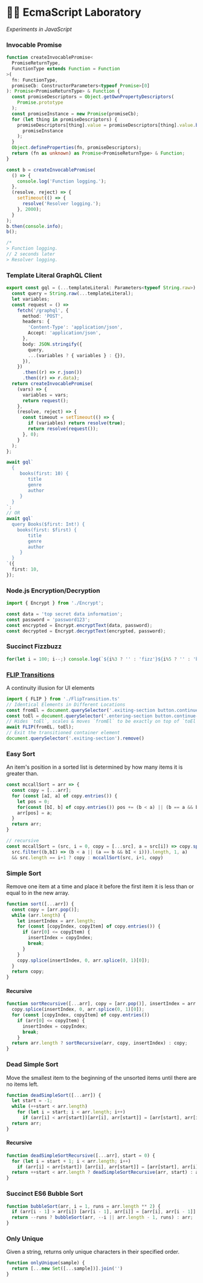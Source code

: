 # 👩‍🔬 EcmaScript Laboratory
<em>Experiments in JavaScript</em>

### Invocable Promise
```typescript 
function createInvocablePromise<
  PromiseReturnType,
  FunctionType extends Function = Function
>(
  fn: FunctionType,
  promiseCb: ConstructorParameters<typeof Promise>[0]
): Promise<PromiseReturnType> & Function {
  const promiseDescriptors = Object.getOwnPropertyDescriptors(
    Promise.prototype
  );
  const promiseInstance = new Promise(promiseCb);
  for (let thing in promiseDescriptors) {
    promiseDescriptors[thing].value = promiseDescriptors[thing].value.bind(
      promiseInstance
    );
  }
  Object.defineProperties(fn, promiseDescriptors);
  return (fn as unknown) as Promise<PromiseReturnType> & Function;
}

const b = createInvocablePromise(
  () => {
    console.log('Function logging.');
  },
  (resolve, reject) => {
    setTimeout(() => {
      resolve('Resolver logging.');
    }, 2000);
  }
);
b.then(console.info);
b();

/*
> Function logging.
// 2 seconds later
> Resolver logging.

```

### Template Literal GraphQL Client
```typescript
export const gql = (...templateLiteral: Parameters<typeof String.raw>) => {
  const query = String.raw(...templateLiteral);
  let variables;
  const request = () =>
    fetch('/graphql', {
      method: 'POST',
      headers: {
        'Content-Type': 'application/json',
        Accept: 'application/json',
      },
      body: JSON.stringify({
        query,
        ...(variables ? { variables } : {}),
      }),
    })
      .then((r) => r.json())
      .then((r) => r.data);
  return createInvocablePromise(
    (vars) => {
      variables = vars;
      return request();
    },
    (resolve, reject) => {
      const timeout = setTimeout(() => {
        if (variables) return resolve(true);
        return resolve(request());
      }, 0);
    }
  );
};

await gql`
  {
     books(first: 10) {
        title
        genre
        author
     }
  }
`;
// OR
await gql`
  query Books($first: Int!) {
    books(first: $first) {
        title
        genre
        author
     }
  }
`({
  first: 10,
});

```

### Node.js Encryption/Decryption
```typescript
import { Encrypt } from './Encrypt';

const data = 'top secret data information';
const password = 'password123';
const encrypted = Encrypt.encryptText(data, password);
const decrypted = Encrypt.decryptText(encrypted, password);
```

### Succinct Fizzbuzz
```javascript
for(let i = 100; i--;) console.log(`${i%3 ? '' : 'fizz'}${i%5 ? '' : 'buzz'}` || i)
```

### [FLIP Transitions](https://aerotwist.com/blog/flip-your-animations/)
A continuity illusion for UI elements
```javascript
import { FLIP } from './FlipTransition.ts'
// Identical Elements in Different Locations
const fromEl = document.querySelector('.exiting-section button.continue-btn');
const toEl = document.querySelector('.entering-section button.continue-btn');
// Hides `toEl`, scales & moves `fromEl` to be exactly on top of `toEl`, then unhides `toEl` and hides `fromEl`
await FLIP(fromEL, toEl);
// Exit the transitioned container element
document.querySelector('.exiting-section').remove()
```

### Easy Sort
An item's position in a sorted list is determined by how many items it is greater than.
```javascript
const mccallSort = arr => {
  const copy = [...arr];
  for (const [aI, a] of copy.entries()) {
    let pos = 0;
    for(const [bI, b] of copy.entries()) pos += (b < a) || (b == a && bI < aI)
    arr[pos] = a;
  }
  return arr;
}

// recursive
const mccallSort = (src, i = 0, copy = [...src], a = src[i]) => copy.splice(
  src.filter((b,bI) => (b < a || (a == b && bI < i))).length, 1, a) 
  && src.length == i+1 ? copy : mccallSort(src, i+1, copy)
```

### Simple Sort
Remove one item at a time and place it before the first item it is less than or equal to in the new array.
```javascript 
function sort([...arr]) {
  const copy = [arr.pop()];
  while (arr.length) {
    let insertIndex = arr.length;
    for (const [copyIndex, copyItem] of copy.entries()) {
      if (arr[0] <= copyItem) {
        insertIndex = copyIndex;
        break;
      }
    }
    copy.splice(insertIndex, 0, arr.splice(0, 1)[0]);
  }
  return copy;
}
```

#### Recursive
```javascript
function sortRecursive([...arr], copy = [arr.pop()], insertIndex = arr.length) {
  copy.splice(insertIndex, 0, arr.splice(0, 1)[0]);
  for (const [copyIndex, copyItem] of copy.entries())
    if (arr[0] <= copyItem) {
      insertIndex = copyIndex;
      break;
    }
  return arr.length ? sortRecursive(arr, copy, insertIndex) : copy;
}
```

### Dead Simple Sort
Move the smallest item to the beginning of the unsorted items until there are no items left. 
```javascript
function deadSimpleSort([...arr]) {
  let start = -1;
  while (++start < arr.length)
    for (let i = start; i < arr.length; i++)
      if (arr[i] < arr[start])[arr[i], arr[start]] = [arr[start], arr[i]];
  return arr;
}
```

#### Recursive
```javascript
function deadSimpleSortRecursive([...arr], start = 0) {
  for (let i = start + 1; i < arr.length; i++)
    if (arr[i] < arr[start]) [arr[i], arr[start]] = [arr[start], arr[i]]
  return ++start < arr.length ? deadSimpleSortRecursive(arr, start) : arr;
}
```

### Succinct ES6 Bubble Sort
```javascript
function bubbleSort(arr, i = 1, runs = arr.length ** 2) {
  if (arr[i - 1] > arr[i]) [arr[i - 1], arr[i]] = [arr[i], arr[i - 1]];
  return --runs ? bubbleSort(arr, --i || arr.length - 1, runs) : arr;
}
```

### Only Unique
Given a string, returns only unique characters in their specified order.
```javascript
function onlyUnique(sample) {
  return [...new Set([...sample])].join('')
}
```
